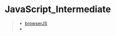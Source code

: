 # JavaScript_Intermediate

> * [browserJS](http://github.com/627km/tree/main/JavaScript_Intermediate/tree/main/browserJS)
> * 

